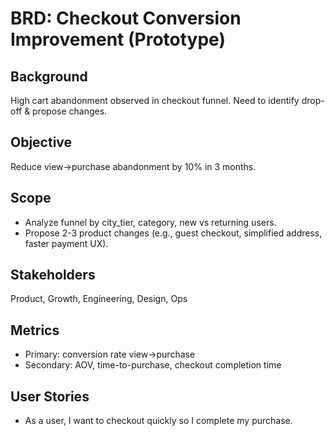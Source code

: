 # BRD: Checkout Conversion Improvement (Prototype)

## Background
High cart abandonment observed in checkout funnel. Need to identify drop-off & propose changes.

## Objective
Reduce view→purchase abandonment by 10% in 3 months.

## Scope
- Analyze funnel by city_tier, category, new vs returning users.
- Propose 2-3 product changes (e.g., guest checkout, simplified address, faster payment UX).

## Stakeholders
Product, Growth, Engineering, Design, Ops

## Metrics
- Primary: conversion rate view→purchase
- Secondary: AOV, time-to-purchase, checkout completion time

## User Stories
- As a user, I want to checkout quickly so I complete my purchase.
